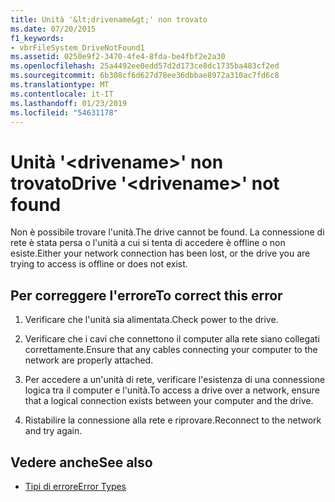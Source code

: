 ```yaml
---
title: Unità '&lt;drivename&gt;' non trovato
ms.date: 07/20/2015
f1_keywords:
- vbrFileSystem_DriveNotFound1
ms.assetid: 0250e9f2-3470-4fe4-8fda-be4fbf2e2a30
ms.openlocfilehash: 25a4492ee0edd57d2d173ce8dc1735ba483cf2ed
ms.sourcegitcommit: 6b308cf6d627d78ee36dbbae8972a310ac7fd6c8
ms.translationtype: MT
ms.contentlocale: it-IT
ms.lasthandoff: 01/23/2019
ms.locfileid: "54631178"
---
```

# <a name="drive-ltdrivenamegt-not-found"></a><span data-ttu-id="706c7-102">Unità '&lt;drivename&gt;' non trovato</span><span class="sxs-lookup"><span data-stu-id="706c7-102">Drive '&lt;drivename&gt;' not found</span></span>
<span data-ttu-id="706c7-103">Non è possibile trovare l'unità.</span><span class="sxs-lookup"><span data-stu-id="706c7-103">The drive cannot be found.</span></span> <span data-ttu-id="706c7-104">La connessione di rete è stata persa o l'unità a cui si tenta di accedere è offline o non esiste.</span><span class="sxs-lookup"><span data-stu-id="706c7-104">Either your network connection has been lost, or the drive you are trying to access is offline or does not exist.</span></span>  
  
## <a name="to-correct-this-error"></a><span data-ttu-id="706c7-105">Per correggere l'errore</span><span class="sxs-lookup"><span data-stu-id="706c7-105">To correct this error</span></span>  
  
1.  <span data-ttu-id="706c7-106">Verificare che l'unità sia alimentata.</span><span class="sxs-lookup"><span data-stu-id="706c7-106">Check power to the drive.</span></span>  
  
2.  <span data-ttu-id="706c7-107">Verificare che i cavi che connettono il computer alla rete siano collegati correttamente.</span><span class="sxs-lookup"><span data-stu-id="706c7-107">Ensure that any cables connecting your computer to the network are properly attached.</span></span>  
  
3.  <span data-ttu-id="706c7-108">Per accedere a un'unità di rete, verificare l'esistenza di una connessione logica tra il computer e l'unità.</span><span class="sxs-lookup"><span data-stu-id="706c7-108">To access a drive over a network, ensure that a logical connection exists between your computer and the drive.</span></span>  
  
4.  <span data-ttu-id="706c7-109">Ristabilire la connessione alla rete e riprovare.</span><span class="sxs-lookup"><span data-stu-id="706c7-109">Reconnect to the network and try again.</span></span>  
  
## <a name="see-also"></a><span data-ttu-id="706c7-110">Vedere anche</span><span class="sxs-lookup"><span data-stu-id="706c7-110">See also</span></span>
- [<span data-ttu-id="706c7-111">Tipi di errore</span><span class="sxs-lookup"><span data-stu-id="706c7-111">Error Types</span></span>](../../visual-basic/programming-guide/language-features/error-types.md)

